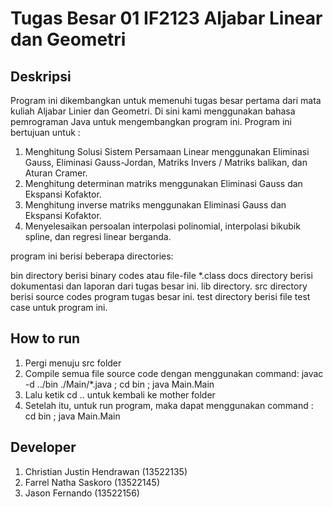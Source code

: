 # Tugas Besar 01 IF2123 Aljabar Linear dan Geometri

## Deskripsi
Program ini dikembangkan untuk memenuhi tugas besar pertama dari mata kuliah Aljabar Linier dan Geometri. Di sini kami
menggunakan bahasa pemrograman Java untuk mengembangkan program ini. Program ini bertujuan untuk :

1. Menghitung Solusi Sistem Persamaan Linear menggunakan Eliminasi Gauss, Eliminasi Gauss-Jordan, Matriks Invers / 
Matriks balikan, dan Aturan Cramer.
2. Menghitung determinan matriks menggunakan Eliminasi Gauss dan Ekspansi Kofaktor.
3. Menghitung inverse matriks menggunakan Eliminasi Gauss dan Ekspansi Kofaktor.
4. Menyelesaikan persoalan interpolasi polinomial, interpolasi bikubik spline, dan regresi linear berganda.

program ini berisi beberapa directories:

bin directory berisi binary codes atau file-file *.class
docs directory berisi dokumentasi dan laporan dari tugas besar ini.
lib directory.
src directory berisi source codes program tugas besar ini.
test directory berisi file test case untuk program ini.

## How to run
1. Pergi menuju src folder
2. Compile semua file source code dengan menggunakan command: javac -d ../bin ./Main/\*.java ; cd bin ; java Main.Main
3. Lalu ketik cd .. untuk kembali ke mother folder
4. Setelah itu, untuk run program, maka dapat menggunakan command : cd bin ; java Main.Main

## Developer
1. Christian Justin Hendrawan (13522135)
2. Farrel Natha Saskoro (13522145)
3. Jason Fernando (13522156)
